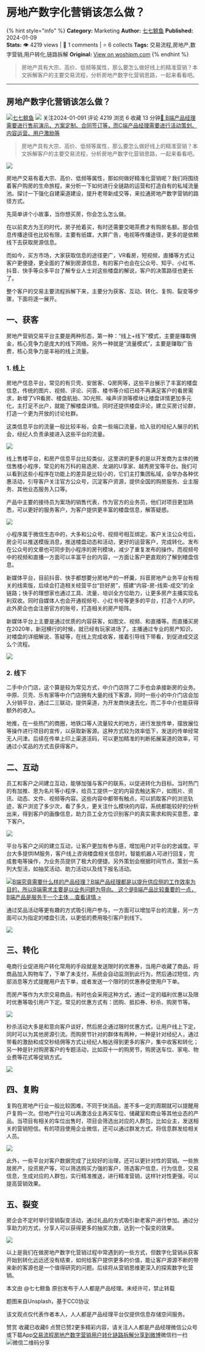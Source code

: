 # 房地产数字化营销该怎么做？
{% hint style="info" %}
**Category:** Marketing
**Author:** [七七鲸鱼](https://www.woshipm.com/u/50445)
**Published:** 2024-01-09  
**Stats:** 👁️ 4219 views | 💬 1 comments | ⭐ 6 collects
**Tags:** 交易流程,房地产,数字营销,用户转化,链路拆解
**Original:** [View on woshipm.com](https://www.woshipm.com/marketing/5972121.html)
{% endhint %}
> 房地产具有大宗、高价、低频等属性，那么要怎么做好线上的精准营销？本文拆解客户的主要交易流程，分析房地产数字化营销思路，一起来看看吧。

---

## 房地产数字化营销该怎么做？

[![](https://static.woshipm.com/view/woshipm_api_def_20240206162607_9613.jpg?imageView2/1/w/72/h/72/q/100)](https://www.woshipm.com/u/50445)[七七鲸鱼](https://www.woshipm.com/u/50445) ![](https://static.woshipm.com/tag/1101_1@2x.png) 关注2024-01-091 评论 4219 浏览 6 收藏 13 分钟[🔗 B端产品经理需要进行售前演示、方案定制、合同签订等，而C端产品经理需要进行活动策划、内容运营、用户激励等](https://ke.qidianla.com/courses/bcpm)

> 房地产具有大宗、高价、低频等属性，那么要怎么做好线上的精准营销？本文拆解客户的主要交易流程，分析房地产数字化营销思路，一起来看看吧。

![](https://image.woshipm.com/2023/04/13/e529d6ac-d9ea-11ed-a8b0-00163e0b5ff3.jpg)

房地产交易有着大宗、高价、低频等属性，那如何做好精准化营销呢？我们将围绕着客户购房的生命旅程，来分析一下如何进行全链路的运营和打造自有的私域流量池。探讨一下强化自建渠道建设，提升老带新成交等，来拉通房地产数字营销的路径方式。

先简单讲个小故事，当你想买房，你会怎么怎么做。

在以前卖方为王的时代，房子抢着买，有时还需要交喝茶费才有购房名额。那会信息传播途径也比较有限，主要有纸媒，大屏广告，电视等传播途径，更多的是依赖线下去获取房源信息。

而如今，买方市场，大家获取信息的途径更广，VR看房，短视频，直播等方式让客户更便捷，更全面的了解到房源信息，有的客户也会在公众号、知乎、小红书、抖音、快手等众多平台了解专业人士对这些楼盘的解说，客户的决策路径也更长了。

整个客户的交易主要流程拆解下来，主要分为获客、互动、转化、复购、裂变等步骤，下面将逐一展开。

## 一、获客

房地产营销交易平台主要是两种形态，第一种：“线上+线下”模式，主要是赚取佣金，核心竞争力是庞大的线下网络。另外一种就是“流量模式”，主要是赚取广告费，核心竞争力是丰裕的线上流量。

### 1\. 线上

房地产信息平台，常见的有贝壳、安居客、Q房网等，这些平台展示了丰富的楼盘信息，传统的图片、视频、评论、问答、楼书等介绍已经不再满足客户的看房需求，新增了VR看房、楼盘航拍、3D光照、噪声评测等模块让楼盘详情更加多元化，主打足不出户，就能了解楼盘详情。同时还提供楼盘评论，建立买房讨论群，打造一个更为开放的讨论社群。

这类信息平台的流量一般比较丰裕，会卖一些端口流量，给入驻的经纪人展示的机会，经纪人负责承接进入这些平台的流量。

![](https://image.woshipm.com/2024/01/08/4cbb5726-ae09-11ee-8123-00163e142b65.jpg)

线上售楼平台，和房产信息平台比较类似，这里讲的更多的是以开发商为主体的微信售楼小程序，常见的有万科的易选房、龙湖的U享家、越秀房宝等平台。我们可以看到这些小程序在功能上的差异是比较小的，它们主打集团私域，会举办各种优惠活动，引导客户关注官方公众号，沉淀客户资源，提供全国的购房服务、业主服务、其他业态服务入口等。

产品中主要的接待员为案场的销售代表，作为官方的业务员，他们对项目更加熟悉，可以更好的服务客户，为客户提供更丰富的楼盘信息，解答疑惑。

![](https://image.woshipm.com/2024/01/08/528161dc-ae09-11ee-aeb4-00163e0b5ff3.jpg)

小程序属于微信生态中的，大多和公众号、视频号相互绑定。客户关注公众号后，房企可以推送模版消息，推送楼盘动态和活动，更好的运营客户，完成转化。发布在公众号的文章也可同步到小程序的房刊模块，减少了重复发布的操作。而视频号中的视频和直播一方面可以丰富平台的内容，一方面让客户更直观的了解到楼盘信息。

新媒体平台，目前抖音、快手都想要分房地产的一杯羹，抖音房地产业务平台有相关的线索版，后续会打造相关经营平台“巨好房”，搭建“内容-房-线索-成交”的全链路；快手的理想家也通过工具、流量、培训全方位助力，让更多房产主播实现名利双收。同时自媒体人也会开通视频号、小红书号等更多的平台，打造个人的IP。此外房企也会注册官方的账号，打造相关的房产矩阵。

新媒体平台上主要是通过优质的内容获客，如图文、视频、和直播等。而直播买房在2020年，新冠横行的时候，就已经有玩家进场了。主播通过专业的房产知识，对楼盘的详细解说、答疑等，在线上完成收客，接着引导线下带看，到促进成交这么个流程。

![](https://image.woshipm.com/2024/01/08/e4af3694-adc6-11ee-ab67-00163e142b65.png)

### 2\. 线下

二手中介门店，这个算是较为常见方式，中介门店除了二手也会承接新房的业务。中原、贝壳、乐有家等中介门店拥有大量的线下客源，同时一些小的中介门店会加入分销平台，通过二三联动，提供渠道，为开发商快速去化，而二手中介也能获得额外的收入。

地推，在一些热门的商圈，地铁口等人流量较大的地方，进行发放传单，摆放展位等操作进行项目的宣传，以获取新客源。这种方式较为效率低下，发送的传单经常无人问津。后续在传单上印上渠道活码，可以更加精准的判断拓展渠道的效率，可通过小奖品的方式去获得客户。

## 二、互动

员工和客户之间建立互动，能够加强与客户的联系，以促进转化为目标。当时热门的有加推、思为名片等小程序，给员工提供一定的内容去触达客户，如图片、资讯、动态、文件、视频等内容。这些内容中都带有触点，可以抓取客户的浏览轨迹，客户浏览了多少次，看了多久，更关注什么模块的内容，系统都能较好的分析出来，得到客户的画像信息，助力员工全方位识别客户的真实需求和购买意愿，拿下客户。

![](https://image.woshipm.com/2024/01/08/1d6bdb68-adc7-11ee-9c9e-00163e142b65.png)

平台与客户之间的建立互动，让客户更加有参与感，增加用户对平台的忠诚度。平台大多提供IM服务，客户线上咨询楼盘相关信息时，智能机器人可进行回复，完成套电等操作，为业务员提供了极大的便捷。另外策划会根据时间节点，策划一系列大型活，如抽奖活动、助力活动以及线下报名活动。

[![](https://image.woshipm.com/2023/08/02/f7cafd68-30e3-11ee-9da3-00163e0b5ff3.png)B端究竟需要什么样的产品经理？B端产品经理都是以提升供应侧的工作效率为目的，所以B端需求主要是以业务问题为导向。 这个是B端产品比较重要的一点，B端产品是服务于一个主体 ...查看详情 >](https://ke.qidianla.com/courses/bcpm)

通过奖品活动等更有趣的方式吸引用户参与，一方面可以增加平台的流量，另一方面可以为指定的楼盘引流，以更低的费用吸引客户到线下。

![](https://image.woshipm.com/2024/01/08/eeab1b5c-ae09-11ee-8123-00163e142b65.jpg)

## 三、转化

电商行业促进用户转化常用的手段就是发送限时的优惠券，当用户收藏了商品，将商品加入购物车了，下单了未支付，系统会自动监测到此行为，然后通过短信，内部消息等方式提醒用户去下单，或者发送一个限时的优惠券促使用户下单。

而房产等作为大宗交易商品，有时也会采用这种方式，通过一定的福利优惠以及限时优惠等吸引用户下定。常见的优惠方式有：团购、抵扣券、秒杀、购房节等。

![](https://image.woshipm.com/2024/01/08/046bef5c-ae0a-11ee-a75d-00163e142b65.jpg)

秒杀活动大多是和意向客户谈好，然后房企通过限时优惠方式，让用户线上下定，同时可以为其他房源引流。而购房节针对的群体有两种，一种是针对经纪人，通过带看的激励和成交秒结佣等方式让经纪人触达得到更多的客户，集中收客和转化；另一种是针对购房客户的专题活动，比如双十一的购房节，购房送车位、家电、物业费等花式等促销方式。

![](https://image.woshipm.com/2024/01/08/0d836c14-ae0a-11ee-8123-00163e142b65.jpg)

## 四、复购

复购在房地产行业一般比较困难，不同于快消品，差不多一定的周期就可以提醒用户复购一次。但地产行业可以再激活业主再买车位、储藏室和商业等其他业态的产品。当项目有相关的车位出售时，项目会筛选出对应的人群包，比如业主，发送相关的营销短信。有的项目使用企业微信，还可以通过群发方式，将信息群发给相关人员。

![](https://image.woshipm.com/2024/01/08/df8beb20-adc7-11ee-bc18-00163e142b65.png)

此外，一些平台对客户数据完成了比较好的治理，还可以更针对性的营销。一些旅居房产，投资房产等，可以筛选购买力强的客户，筛选客户信息，行为信息，交易信息，生成对应的人群包，实行精准推送，进行精准营销，这样针对性更强，可以提高营销效果。

## 五、裂变

房企会不定时举行营销裂变活动，通过礼品的方式吸引新老客户进行参加。通过分享助力的方式，分享人可以获得更多的抽奖次数，达到一个裂变的效果。

![](https://image.woshipm.com/2024/01/08/e4f2221e-adc7-11ee-826f-00163e0b5ff3.png)

以上是我们在做房地产数字化营销过程中常遇到的一些方式，但数字化营销从获客开始到转化远远还没有结束，如何给客户提供更多的价值，能让客户源源不断的带来新的客源也是一个值得研究的问题。后续将从营销思维更深入的探索数字化营销。

本文由 @七七鲸鱼 原创发布于人人都是产品经理。未经许可，禁止转载

题图来自Unsplash，基于CC0协议

该文观点仅代表作者本人，人人都是产品经理平台仅提供信息存储空间服务。

赞赏 收藏已收藏6 点赞已赞2更多精彩内容，请关注人人都是产品经理微信公众号或下载App[交易流程](https://www.woshipm.com/tag/%e4%ba%a4%e6%98%93%e6%b5%81%e7%a8%8b)[房地产](https://www.woshipm.com/tag/%e6%88%bf%e5%9c%b0%e4%ba%a7)[数字营销](https://www.woshipm.com/tag/%e6%95%b0%e5%ad%97%e8%90%a5%e9%94%80)[用户转化](https://www.woshipm.com/tag/%e7%94%a8%e6%88%b7%e8%bd%ac%e5%8c%96)[链路拆解](https://www.woshipm.com/tag/%e9%93%be%e8%b7%af%e6%8b%86%e8%a7%a3)[分享到微博](https://service.weibo.com/share/share.php?appkey=2775287854&title=房地产数字化营销该怎么做？&url=https://www.woshipm.com/marketing/5972121.html&pic=https://image.woshipm.com/2023/04/13/e529d6ac-d9ea-11ed-a8b0-00163e0b5ff3.jpg)微信扫一扫![微信二维码](https://api.pwmqr.com/qrcode/create/?url=https://www.woshipm.com/marketing/5972121.html)分享